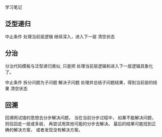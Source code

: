 学习笔记

## 泛型递归
中止条件
处理当前层逻辑
继续深入，进入下一层
清空状态

## 分治
分治代码模板与泛型递归类似, 只是把 处理当前层逻辑和进入下一层逻辑具象化了。

中止条件
拆分问题为子问题
解决子问题
处理并总结子问题结果，得到当前层的结果
清空状态

## 回溯
回溯用试错的思想去分步解决问题， 当在当前分步过程中， 如果不能解决问题， 则往回走一层或多层， 再尝试用其他可能的分步去解决。
最后的结果可能找到正确的解决方案， 或者发现没有解决方案。